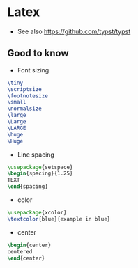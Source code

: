 # Latex

- See also <https://github.com/typst/typst>

## Good to know

- Font sizing

```tex
\tiny
\scriptsize
\footnotesize
\small
\normalsize
\large
\Large
\LARGE
\huge
\Huge
```

- Line spacing

```tex
\usepackage{setspace}
\begin{spacing}{1.25}
TEXT
\end{spacing}
```

- color

```tex
\usepackage{xcolor}
\textcolor{blue}{example in blue}
```

- center

```tex
\begin{center}
centered
\end{center}
```
